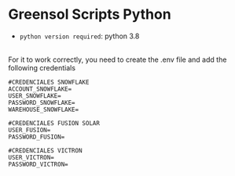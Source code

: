 <h1> Greensol Scripts Python </h1>

- `python version required`: python 3.8
<br>
For it to work correctly, you need to create the .env file and add the following credentials

```` .env
#CREDENCIALES SNOWFLAKE
ACCOUNT_SNOWFLAKE=
USER_SNOWFLAKE=
PASSWORD_SNOWFLAKE=
WAREHOUSE_SNOWFLAKE=

#CREDENCIALES FUSION SOLAR
USER_FUSION=
PASSWORD_FUSION=

#CREDENCIALES VICTRON
USER_VICTRON=
PASSWORD_VICTRON=
````
